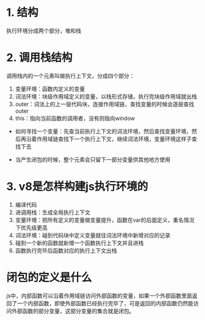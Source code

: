 # 1. 结构
执行环境分成两个部分，堆和栈

# 2. 调用栈结构
调用栈内的一个元素叫做执行上下文，分成四个部分：
1. 变量环境：函数内定义的变量
2. 词法环境：块级作用域定义的变量，以栈形式存储，执行完块级作用域就出栈
3. outer：词法上的上一层代码块，连接作用域链，查找变量的时候会逐层查找outer
4. this：指向当前函数的调用者，没有则指向window

- 如何寻找一个变量：先查当前执行上下文的词法环境，然后查找变量环境，然后再沿着作用域链查找下一个执行上下文，继续词法环境，变量环境这样子查找下去

- 当产生闭包的时候，整个元素会只留下一部分变量供其他地方使用

# 3. v8是怎样构建js执行环境的
1. 编译代码
2. 进调用栈：生成全局执行上下文
3. 变量环境：把所有定义的变量做变量提升，函数在var的后面定义，重名情况下优先级更高
4. 词法环境：碰到代码块中定义变量就往词法环境中新增对应的记录
5. 碰到一个新的函数就新增一个函数执行上下文并且进栈
6. 函数执行完毕后函数对应的执行上下文出栈

# 闭包的定义是什么
js中，内部函数可以沿着作用域链访问外部函数的变量，如果一个外部函数里面返回了一个内部函数，即使外部函数已经执行完毕了，可是返回的内部函数仍然能访问外部函数的部分变量，这部分变量的集合就是闭包。

